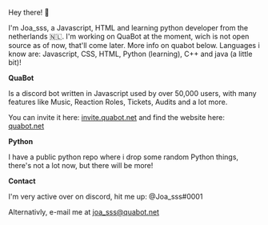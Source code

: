Hey there! 👋

I'm Joa_sss, a Javascript, HTML and learning python developer from the netherlands 🇳🇱.
I'm working on QuaBot at the moment, wich is not open source as of now, that'll come later. More info on quabot below.
Languages i know are: Javascript, CSS, HTML, Python (learning), C++ and java (a little bit)!



**QuaBot**

Is a discord bot written in Javascript used by over 50,000 users, with many features like Music, Reaction Roles, Tickets, Audits and a lot more.

You can invite it here: [invite.quabot.net](https://invite.quabot.net) and find the website here: [quabot.net](https://quabot.net)



**Python**

I have a public python repo where i drop some random Python things, there's not a lot now, but there will be more!



**Contact**

I'm very active over on discord, hit me up: @Joa_sss#0001

Alternativly, e-mail me at [joa_sss@quabot.net](mailto:joa_sss@quabot.net)


